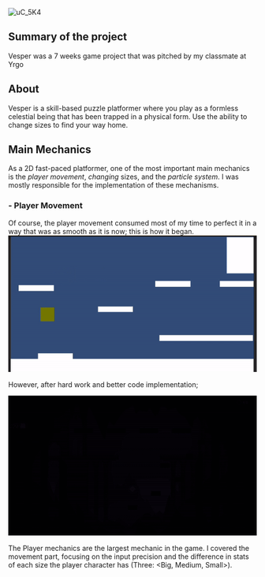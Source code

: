 ![uC_5K4](https://github.com/Samurai-Ebben/Portflio/assets/71189461/c558950a-43bb-4c30-9fd4-10eb1c9613a2)

## Summary of the project
Vesper was a 7 weeks game project that was pitched by my classmate at Yrgo 
## About

Vesper is a skill-based puzzle platformer where you play as a formless celestial being
that has been trapped in a physical form. Use the ability to change sizes to find your way home.

## Main Mechanics 
As a 2D fast-paced platformer, one of the most important main mechanics is the
*player movement*, *changing* sizes, and the *particle system*. I was mostly responsible for the implementation of these mechanisms. 

###   - Player Movement
Of course, the player movement consumed most of my time to perfect it in a way that was as smooth as it is now;
this is how it began.
![](/Vesper/Images/1stWeekMovement.gif)

However, after hard work and better code implementation;

![now](/Vesper/Images/nowMovement.gif)

The Player mechanics are the largest mechanic in the game. I covered the movement part, focusing on the input precision and the difference in 
stats of each size the player character has (Three: <Big, Medium, Small>).
